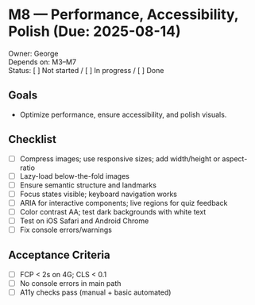 # M8 — Performance, Accessibility, Polish (Due: 2025-08-14)

Owner: George  
Depends on: M3–M7  
Status: [ ] Not started / [ ] In progress / [ ] Done

## Goals

- Optimize performance, ensure accessibility, and polish visuals.

## Checklist

- [ ] Compress images; use responsive sizes; add width/height or aspect-ratio
- [ ] Lazy-load below-the-fold images
- [ ] Ensure semantic structure and landmarks
- [ ] Focus states visible; keyboard navigation works
- [ ] ARIA for interactive components; live regions for quiz feedback
- [ ] Color contrast AA; test dark backgrounds with white text
- [ ] Test on iOS Safari and Android Chrome
- [ ] Fix console errors/warnings

## Acceptance Criteria

- [ ] FCP < 2s on 4G; CLS < 0.1
- [ ] No console errors in main path
- [ ] A11y checks pass (manual + basic automated)

